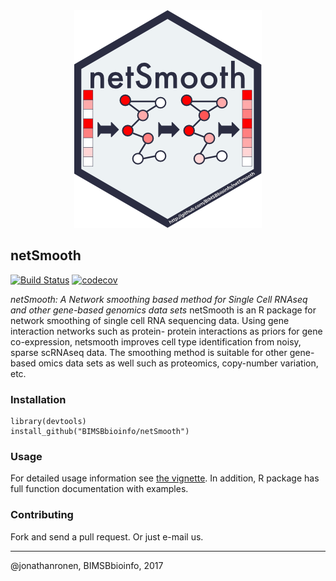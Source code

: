 <div align="center">
	<img src="hex-netsmooth.png" alt="netsmooth"/>
</div>

netSmooth
---------

[![Build Status](https://travis-ci.org/BIMSBbioinfo/netSmooth.svg?branch=master)](https://travis-ci.org/BIMSBbioinfo/netSmooth) [![codecov](https://codecov.io/gh/BIMSBbioinfo/netSmooth/branch/master/graph/badge.svg)](https://codecov.io/gh/BIMSBbioinfo/netSmooth)

_netSmooth: A Network smoothing based method for Single Cell RNAseq and other gene-based genomics data sets_
netSmooth is an R package for network smoothing of single cell RNA sequencing data. Using gene interaction networks such as protein-
protein interactions as priors for gene co-expression, netsmooth improves cell type identification from noisy, sparse scRNAseq data.
The smoothing method is suitable for other gene-based omics data sets as well such as proteomics, copy-number variation, etc.

### Installation

	library(devtools)
	install_github("BIMSBbioinfo/netSmooth")

### Usage
For detailed usage information see  [the vignette](http://htmlpreview.github.io/?https://github.com/BIMSBbioinfo/netSmooth/blob/master/vignettes/netSmoothIntro.html). In addition,
R package has full function documentation with examples. 

### Contributing

Fork and send a pull request. Or just e-mail us.

-------------------------
@jonathanronen, BIMSBbioinfo, 2017

